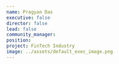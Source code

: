 ```yaml
---
name: Pragyan Das
executive: false
director: false
lead: false
community_manager: 
position:  
project: FinTech Industry
image: ../assets/default_exec_image.png
---
```

